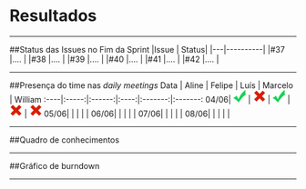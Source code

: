 # Resultados

***

##Status das Issues no Fim da Sprint
|Issue 	| Status|
|---|----------|
|#37 |.... |
|#38 |.... |
|#39 |.... |
|#40 |.... |
|#41 |.... |
|#42 |.... |

***

##Presença do time nas *daily meetings*
Data | Aline | Felipe | Luís | Marcelo | William
:----|:-----:|:------:|:----:|:-------:|:-------:
04/06| ![Presente](../../img/ok.png) | ![Faltou](../../img/x.png) | ![Presente](../../img/ok.png) | ![Faltou](../../img/x.png) | ![Faltou](../../img/x.png)
05/06|  |  |  |  | 
06/06|  |  |  |  | 
07/06|  |  |  |  | 
08/06|  |  |  |  | 

***

##Quadro de conhecimentos


***

##Gráfico de burndown

***
